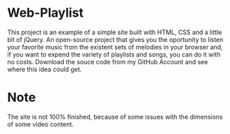# Web-Playlist

This project is an example of a simple site built with HTML, CSS and a little bit of jQuery. An open-source project that gives you the oportunity to listen your favorite music from the existent sets of melodies in your browser and, if you want to expend the variety of playlists and songs, you can do it with no costs. Download the souce code from my GitHub Account and see where this idea could get.

# Note

The site is not 100% finished, because of some issues with the dimensions of some video content.
